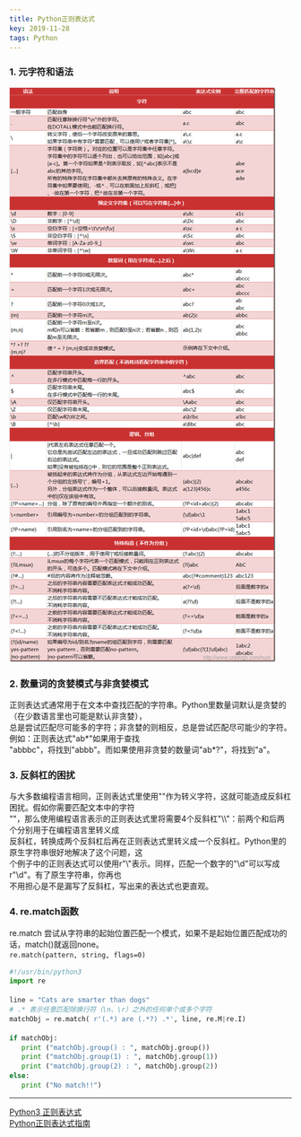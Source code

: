 ```yaml
---
title: Python正则表达式
key: 2019-11-28
tags: Python
---
```


### 1. 元字符和语法
![pattern match](https://raw.githubusercontent.com/kefuzheng/kefuzheng.github.io/master/assets/images/python_pattern_match.png)
### 2. 数量词的贪婪模式与非贪婪模式
正则表达式通常用于在文本中查找匹配的字符串。Python里数量词默认是贪婪的（在少数语言里也可能是默认非贪婪），  
总是尝试匹配尽可能多的字符；非贪婪的则相反，总是尝试匹配尽可能少的字符。例如：正则表达式"ab*"如果用于查找  
"abbbc"，将找到"abbb"。而如果使用非贪婪的数量词"ab*?"，将找到"a"。
### 3. 反斜杠的困扰
与大多数编程语言相同，正则表达式里使用"\"作为转义字符，这就可能造成反斜杠困扰。假如你需要匹配文本中的字符  
"\"，那么使用编程语言表示的正则表达式里将需要4个反斜杠"\\\\"：前两个和后两个分别用于在编程语言里转义成  
反斜杠，转换成两个反斜杠后再在正则表达式里转义成一个反斜杠。Python里的原生字符串很好地解决了这个问题，这  
个例子中的正则表达式可以使用r"\\"表示。同样，匹配一个数字的"\\d"可以写成r"\d"。有了原生字符串，你再也  
不用担心是不是漏写了反斜杠，写出来的表达式也更直观。
### 4. re.match函数
re.match 尝试从字符串的起始位置匹配一个模式，如果不是起始位置匹配成功的话，match()就返回none。  
`re.match(pattern, string, flags=0)`  
```python
#!/usr/bin/python3
import re
 
line = "Cats are smarter than dogs"
# .* 表示任意匹配除换行符（\n、\r）之外的任何单个或多个字符
matchObj = re.match( r'(.*) are (.*?) .*', line, re.M|re.I)
 
if matchObj:
   print ("matchObj.group() : ", matchObj.group())
   print ("matchObj.group(1) : ", matchObj.group(1))
   print ("matchObj.group(2) : ", matchObj.group(2))
else:
   print ("No match!!")
```

----

[Python3 正则表达式](https://www.runoob.com/python3/python3-reg-expressions.html)  
[Python正则表达式指南](https://www.cnblogs.com/huxi/archive/2010/07/04/1771073.html)   

